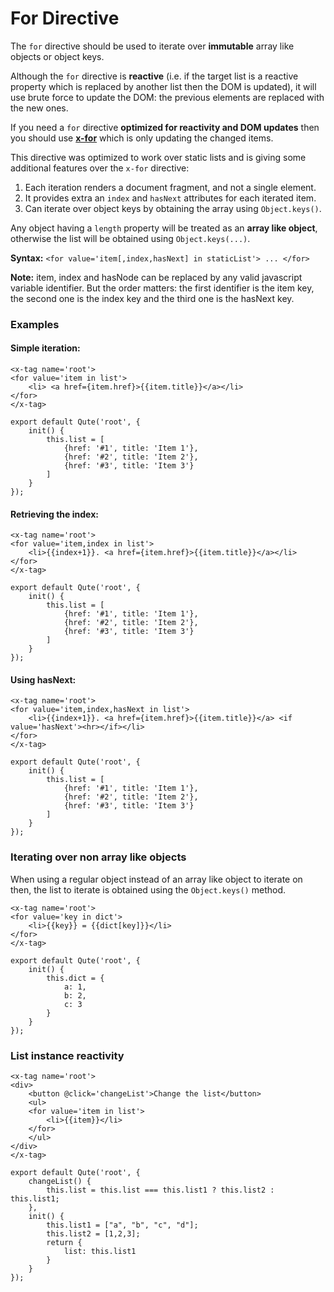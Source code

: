 # For Directive

The `for` directive should be used to iterate over **immutable** array like objects or object keys.

Although the `for` directive is **reactive** (i.e. if the target list is a reactive property which is replaced by another list then the DOM is updated), it will use brute force to update the DOM: the previous elements are replaced with the new ones.

If you need a `for` directive **optimized for reactivity and DOM updates** then you should use **[x-for](#/attributes/x-for)** which is only updating the changed items.

This directive was optimized to work over static lists and is giving some additional features over the `x-for` directive:

1. Each iteration renders a document fragment, and not a single element.
2. It provides extra an `index` and `hasNext` attributes for each iterated item.
3. Can iterate over object keys by obtaining the array using `Object.keys()`.

Any object having a `length` property will be treated as an **array like object**, otherwise the list will be obtained using `Object.keys(...)`.

**Syntax:** `<for value='item[,index,hasNext] in staticList'> ... </for>`

**Note:** item, index and hasNode can be replaced by any valid javascript variable identifier. But the order matters: the first identifier is the item key, the second one is the index key and the third one is the hasNext key.


### Examples

#### Simple iteration:

```jsq
<x-tag name='root'>
<for value='item in list'>
	<li> <a href={item.href}>{{item.title}}</a></li>
</for>
</x-tag>

export default Qute('root', {
	init() {
		this.list = [
			{href: '#1', title: 'Item 1'},
			{href: '#2', title: 'Item 2'},
			{href: '#3', title: 'Item 3'}
		]
	}
});
```

#### Retrieving the index:

```jsq
<x-tag name='root'>
<for value='item,index in list'>
	<li>{{index+1}}. <a href={item.href}>{{item.title}}</a></li>
</for>
</x-tag>

export default Qute('root', {
	init() {
		this.list = [
			{href: '#1', title: 'Item 1'},
			{href: '#2', title: 'Item 2'},
			{href: '#3', title: 'Item 3'}
		]
	}
});
```

#### Using hasNext:

```jsq
<x-tag name='root'>
<for value='item,index,hasNext in list'>
	<li>{{index+1}}. <a href={item.href}>{{item.title}}</a> <if value='hasNext'><hr></if></li>
</for>
</x-tag>

export default Qute('root', {
	init() {
		this.list = [
			{href: '#1', title: 'Item 1'},
			{href: '#2', title: 'Item 2'},
			{href: '#3', title: 'Item 3'}
		]
	}
});
```

### Iterating over non array like objects

When using a regular object instead of an array like object to iterate on then, the list to iterate is obtained using the `Object.keys()` method.

```jsq
<x-tag name='root'>
<for value='key in dict'>
	<li>{{key}} = {{dict[key]}}</li>
</for>
</x-tag>

export default Qute('root', {
	init() {
		this.dict = {
			a: 1,
			b: 2,
			c: 3
		}
	}
});
```

### List instance reactivity

```jsq
<x-tag name='root'>
<div>
	<button @click='changeList'>Change the list</button>
	<ul>
	<for value='item in list'>
		<li>{{item}}</li>
	</for>
	</ul>
</div>
</x-tag>

export default Qute('root', {
	changeList() {
		this.list = this.list === this.list1 ? this.list2 : this.list1;
	},
	init() {
		this.list1 = ["a", "b", "c", "d"];
		this.list2 = [1,2,3];
		return {
			list: this.list1
		}
	}
});
```

